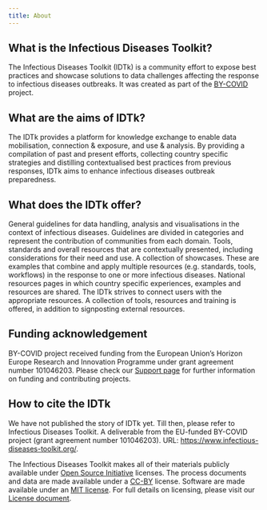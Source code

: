 ```yaml
---
title: About
---
```

## What is the Infectious Diseases Toolkit?
The Infectious Diseases Toolkit (IDTk) is a community effort to expose best practices and showcase solutions to data challenges affecting the response to infectious diseases outbreaks. It was created as part of the [BY-COVID]( https://by-covid.org/) project.

## What are the aims of IDTk?
The IDTk provides a platform for knowledge exchange to enable data mobilisation, connection & exposure, and use & analysis.
By providing a compilation of past and present efforts, collecting country specific strategies and distilling contextualised best practices from previous responses, IDTk aims to enhance infectious diseases outbreak preparedness.

## What does the IDTk offer?
General guidelines for data handling, analysis and visualisations in the context of infectious diseases. Guidelines are divided in categories and represent the contribution of communities from each domain.
Tools, standards and overall resources that are contextually presented, including considerations for their need and use. 
A collection of showcases. These are examples that combine and apply multiple resources (e.g. standards, tools, workflows) in the response to one or more infectious diseases.
National resources pages in which country specific experiences, examples and resources are shared.
The IDTk strives to connect users with the appropriate resources. A collection of tools, resources and training is offered, in addition to signposting external resources.
 
## Funding acknowledgement
BY-COVID project received funding from the European Union’s Horizon Europe Research and Innovation Programme under grant agreement number 101046203. Please check our [Support page](/about/support) for further information on funding and contributing projects.
 
## How to cite the IDTk
We have not published the story of IDTk yet. Till then, please refer to Infectious Diseases Toolkit. A deliverable from the EU-funded BY-COVID project (grant agreement number 101046203). URL: https://www.infectious-diseases-toolkit.org/. 

The Infectious Diseases Toolkit makes all of their materials publicly available under [Open Source Initiative](https://opensource.org/licenses) licenses.
The process documents and data are made available under a [CC-BY](https://creativecommons.org/licenses/by/4.0/) license.
Software are made available under an [MIT license](https://opensource.org/licenses/mit-license.html).
For full details on licensing, please visit our [License document](https://github.com/elixir-europe/infectious-diseases-toolkit/blob/master/LICENSE).
